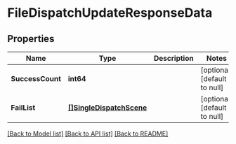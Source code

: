 # FileDispatchUpdateResponseData

## Properties
Name | Type | Description | Notes
------------ | ------------- | ------------- | -------------
**SuccessCount** | **int64** |  | [optional] [default to null]
**FailList** | [**[]SingleDispatchScene**](single_dispatch_scene.md) |  | [optional] [default to null]

[[Back to Model list]](../README.md#documentation-for-models) [[Back to API list]](../README.md#documentation-for-api-endpoints) [[Back to README]](../README.md)


